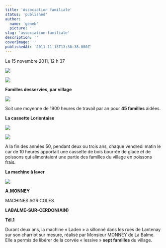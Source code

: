 ```yaml
---
title: 'Association familiale'
status: 'published'
author:
  name: 'geneb'
  picture: ''
slug: 'association-familiale'
description: ''
coverImage: ''
publishedAt: '2011-11-15T13:30:38.000Z'
---
```


Le 15 novembre 2011, 12 h 37

![](/img/beguelins/Windows-Live-Writer/b53b344f7f9e_AF7F/clip_image002_2.jpg)

![](/img/beguelins/Windows-Live-Writer/b53b344f7f9e_AF7F/clip_image004_2.jpg)

**Familles desservies, par village**

![](/img/beguelins/Windows-Live-Writer/b53b344f7f9e_AF7F/clip_image006_2.gif)

Soit une moyenne de 1900 heures de travail par an pour **45 familles** aidées.

**La cassette Lorientaise**

![](/img/beguelins/Windows-Live-Writer/b53b344f7f9e_AF7F/clip_image010_2.jpg)

![](/img/beguelins/Windows-Live-Writer/b53b344f7f9e_AF7F/clip_image008_2.jpg)

A la fin des années 50, pendant deux ou trois ans, chaque vendredi matin le car de 10 heures apportait une cassette de bois bourrée de glace et de poissons qui alimentaient une partie des familles du village en poissons frais.

**La machine à laver**

![](/img/beguelins/Windows-Live-Writer/b53b344f7f9e_AF7F/clip_image012_2.jpg)

**A.MONNEY**

MACHINES AGRICOLES

**LABALME-SUR-CERDON(AIN)**

**Tél.1**

Durant deux ans, la machine « Laden » a sillonné dans les rues de Lantenay sur son charriot sur mesure, réalisé par Monsieur MONNEY de La Balme. Elle a permis de libérer de la corvée « lessive » **sept familles** du village.

